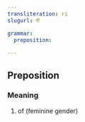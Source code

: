 ```yaml
---
transliteration: ri
slugurl: री

grammar:
  preposition:
  
---
```


## Preposition

### Meaning

1. of (feminine gender)
